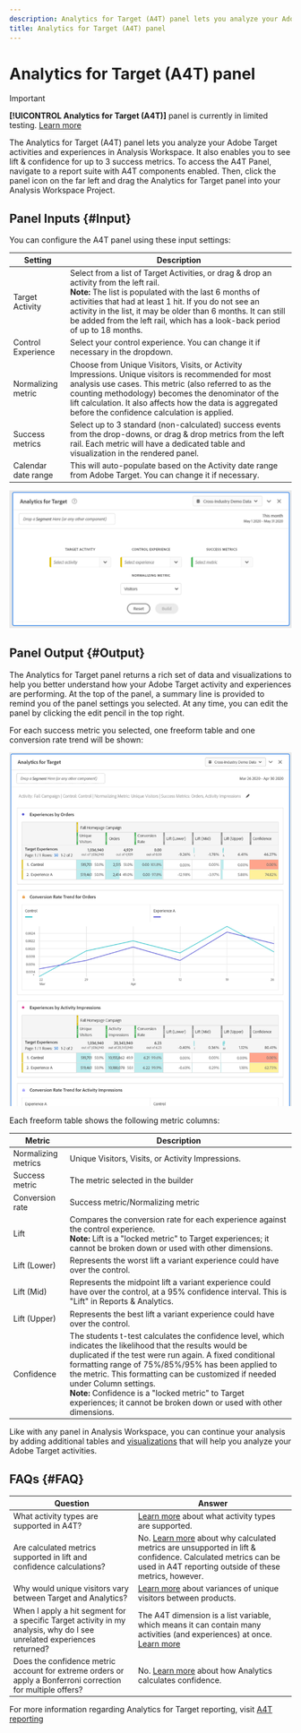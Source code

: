 ```yaml
---
description: Analytics for Target (A4T) panel lets you analyze your Adobe Target activities and experiences in Analysis Workspace.
title: Analytics for Target (A4T) panel
---
```


# Analytics for Target (A4T) panel

>[!IMPORTANT]
>
>**[!UICONTROL Analytics for Target (A4T)]** panel is currently in limited testing. [Learn more]( https://docs.adobe.com/content/help/en/analytics/landing/an-releases.html)

The Analytics for Target (A4T) panel lets you analyze your Adobe Target activities and experiences in Analysis Workspace. It also enables you to see lift & confidence for up to 3 success metrics. To access the A4T Panel, navigate to a report suite with A4T components enabled. Then, click the panel icon on the far left and drag the Analytics for Target panel into your Analysis Workspace Project.

## Panel Inputs {#Input}

You can configure the A4T panel using these input settings:

|Setting|Description|
|---|---|
|Target Activity|Select from a list of Target Activities, or drag & drop an activity from the left rail.<br>**Note:** The list is populated with the last 6 months of activities that had at least 1 hit. If you do not see an activity in the list, it may be older than 6 months. It can still be added from the left rail, which has a look-back period of up to 18 months.|
|Control Experience|Select your control experience. You can change it if necessary in the dropdown.|
|Normalizing metric| Choose from Unique Visitors, Visits, or Activity Impressions. Unique visitors is recommended for most analysis use cases. This metric (also referred to as the counting methodology) becomes the denominator of the lift calculation. It also affects how the data is aggregated before the confidence calculation is applied.|
|Success metrics| Select up to 3 standard (non-calculated) success events from the drop-downs, or drag & drop metrics from the left rail. Each metric will have a dedicated table and visualization in the rendered panel.|
|Calendar date range| This will auto-populate based on the Activity date range from Adobe Target. You can change it if necessary.|

![Panel builder](assets/a4t-panel-builder.png)

## Panel Output {#Output}

The Analytics for Target panel returns a rich set of data and visualizations to help you better understand how your Adobe Target activity and experiences are performing. At the top of the panel, a summary line is provided to remind you of the panel settings you selected. At any time, you can edit the panel by clicking the edit pencil in the top right.

For each success metric you selected, one freeform table and one conversion rate trend will be shown: 

![Rendered](assets/a4t-rendered.png)


Each freeform table shows the following metric columns:

|Metric|Description|
|---|---|
|Normalizing metrics| Unique Visitors, Visits, or Activity Impressions.|
|Success metric|The metric selected in the builder|
|Conversion rate|Success metric/Normalizing metric|
|Lift|Compares the conversion rate for each experience against the control experience.<br>**Note:** Lift is a "locked metric" to Target experiences; it cannot be broken down or used with other dimensions.|
|Lift (Lower)|Represents the worst lift a variant experience could have over the control.|
|Lift (Mid)| Represents the midpoint lift a variant experience could have over the control, at a 95% confidence interval. This is "Lift" in Reports & Analytics.|
|Lift (Upper)| Represents the best lift a variant experience could have over the control.|
|Confidence| The students t-test calculates the confidence level, which indicates the likelihood that the results would be duplicated if the test were run again. A fixed conditional formatting range of 75%/85%/95% has been applied to the metric. This formatting can be customized if needed under Column settings. <br>**Note:** Confidence is a "locked metric" to Target experiences; it cannot be broken down or used with other dimensions.|

Like with any panel in Analysis Workspace, you can continue your analysis by adding additional tables and [visualizations]( https://docs.adobe.com/content/help/en/analytics/analyze/analysis-workspace/visualizations/freeform-analysis-visualizations.html) that will help you analyze your Adobe Target activities. 

## FAQs {#FAQ}

|Question|Answer|
|---|---|
|What activity types are supported in A4T?| [Learn more](https://docs.adobe.com/content/help/en/target/using/integrate/a4t/a4t-faq/a4t-faq-activity-setup.html) about what activity types are supported.|
|Are calculated metrics supported in lift and confidence calculations?|No. [Learn more]( https://docs.adobe.com/content/help/en/target/using/integrate/a4t/a4t-faq/a4t-faq-lift-and-confidence.html) about why calculated metrics are unsupported in lift & confidence. Calculated metrics can be used in A4T reporting outside of these metrics, however.|
|Why would unique visitors vary between Target and Analytics?|[Learn more]( https://docs.adobe.com/content/help/en/target/using/integrate/a4t/a4t-faq/a4t-faq-viewing-reports.html) about variances of unique visitors between products.|
|When I apply a hit segment for a specific Target activity in my analysis, why do I see unrelated experiences returned?|The A4T dimension is a list variable, which means it can contain many activities (and experiences) at once. [Learn more]( https://docs.adobe.com/content/help/en/target/using/integrate/a4t/a4t-faq/a4t-faq-viewing-reports.html)|
|Does the confidence metric account for extreme orders or apply a Bonferroni correction for multiple offers?|No. [Learn more](https://docs.adobe.com/content/help/en/target/using/integrate/a4t/a4t-faq/a4t-faq-lift-and-confidence.html) about how Analytics calculates confidence.|

For more information regarding Analytics for Target reporting, visit [A4T reporting]( https://docs.adobe.com/content/help/en/target/using/integrate/a4t/reporting.html)
